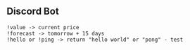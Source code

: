 ## Discord Bot

    !value -> current price
    !forecast -> tomorrow + 15 days
    !hello or !ping -> return "hello world" or "pong" - test 